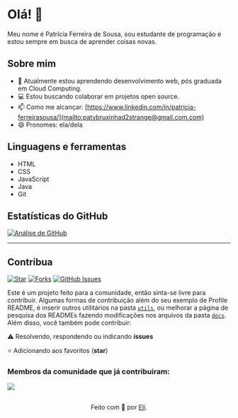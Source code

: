 # Olá! 👋

Meu nome é Patrícia Ferreira de Sousa, sou estudante de programação e estou sempre em busca de aprender coisas novas.

## Sobre mim

- 🌱 Atualmente estou aprendendo desenvolvimento web, pós graduada em Cloud Computing.
- 💻 Estou buscando colaborar em projetos open source.
- 📫 Como me alcançar: [https://www.linkedin.com/in/patricia-ferreirasousa/](mailto:patybruxinhad2strange@gmail.com.com)
- 😄 Pronomes: ela/dela

## Linguagens e ferramentas

- HTML
- CSS
- JavaScript
- Java
- Git

## Estatísticas do GitHub

[![Análise de GitHub](https://github-readme-stats.vercel.app/api?username=paty127&show_icons=true&theme=radical)](https://github.com/anuraghazra/github-readme-stats)

---

## Contribua

[![Star](https://img.shields.io/github/stars/digitalinnovationone/dio-lab-open-source?style=social)](https://github.com/digitalinnovationone/dio-lab-open-source/stargazers)
[![Forks](https://img.shields.io/github/forks/digitalinnovationone/dio-lab-open-source?style=social)](https://github.com/digitalinnovationone/dio-lab-open-source/forks)
[![GitHub Issues](https://img.shields.io/github/issues/digitalinnovationone/dio-lab-open-source?style=social)](https://github.com/digitalinnovationone/dio-lab-open-source/issues/)

 Este é um projeto feito para a comunidade, então sinta-se livre para contribuir. Algumas formas de contribuição além do seu exemplo de Profile README, é inserir outros utilitários na pasta [`utils`](https://github.com/digitalinnovationone/dio-lab-open-source/tree/main/utils), ou melhorar a página de pesquisa dos READMEs fazendo modificações nos arquivos da pasta [`docs`](https://github.com/digitalinnovationone/dio-lab-open-source/tree/main/docs). <br>
 Além disso, você também pode contribuir:
 
⚠️ Resolvendo, respondendo ou indicando **issues**

⭐ Adicionando aos favoritos (**star**) 

### Membros da comunidade que já contribuiram:
<a href="https://github.com/digitalinnovationone/dio-lab-open-source/graphs/contributors">
  <img src="https://contrib.rocks/image?repo=digitalinnovationone/dio-lab-open-source"/>
</a>

##
<div align="center">Feito com 💙 por <a href="https://github.com/elidianaandrade">Eli</a>.</div>

